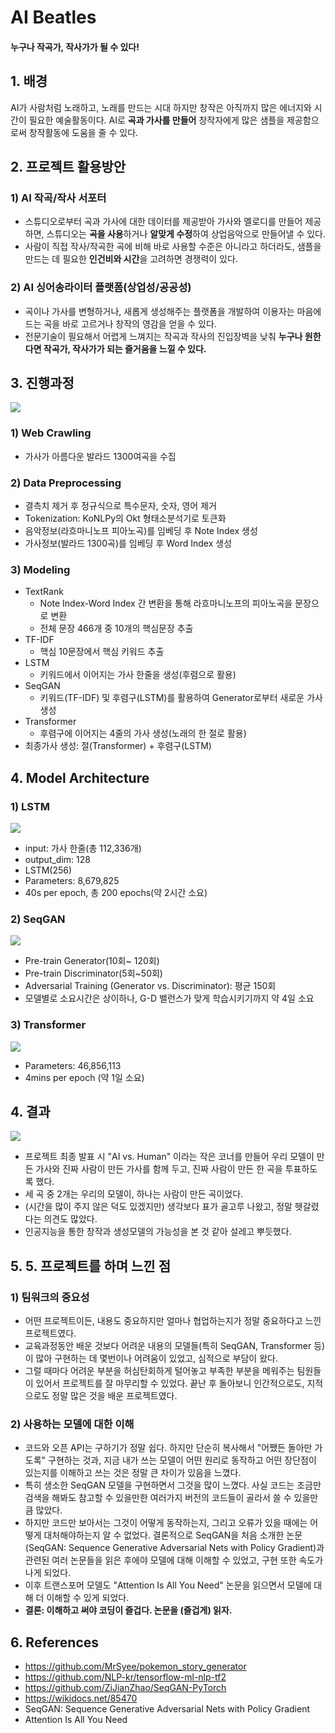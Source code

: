 # AI Beatles
#### 누구나 작곡가, 작사가가 될 수 있다! 



## 1. 배경
AI가 사람처럼 노래하고, 노래를 만드는 시대
하지만 창작은 아직까지 많은 에너지와 시간이 필요한 예술활동이다.
AI로 **곡과 가사를 만들어** 창작자에게 많은 샘플을 제공함으로써 창작활동에 도움을 줄 수 있다.


## 2. 프로젝트 활용방안

### 1) AI 작곡/작사 서포터
- 스튜디오로부터 곡과 가사에 대한 데이터를 제공받아 가사와 멜로디를 만들어 제공하면, 스튜디오는 **곡을 사용**하거나 **알맞게 수정**하여 상업음악으로 만들어낼 수 있다.
- 사람이 직접 작사/작곡한 곡에 비해 바로 사용할 수준은 아니라고 하더라도, 샘플을 만드는 데 필요한 **인건비와 시간**을 고려하면 경쟁력이 있다.

### 2) AI 싱어송라이터 플랫폼(상업성/공공성)
- 곡이나 가사를 변형하거나, 새롭게 생성해주는 플랫폼을 개발하여 이용자는 마음에 드는 곡을 바로 고르거나 창작의 영감을 얻을 수 있다.
- 전문기술이 필요해서 어렵게 느껴지는 작곡과 작사의 진입장벽을 낮춰 **누구나 원한다면 작곡가, 작사가가 되는 즐거움을 느낄 수 있다.**


## 3. 진행과정

<img src = "https://github.com/winterconnect/Project_AI_Song_Generation/blob/main/img/flowmap.png?raw=true">

### 1) Web Crawling
- 가사가 아름다운 발라드 1300여곡을 수집

### 2) Data Preprocessing
- 결측치 제거 후 정규식으로 특수문자, 숫자, 영어 제거
- Tokenization: KoNLPy의 Okt 형태소분석기로 토큰화
- 음악정보(라흐마니노프 피아노곡)를 임베딩 후 Note Index 생성
- 가사정보(발라드 1300곡)를 임베딩 후 Word Index 생성

### 3) Modeling
- TextRank
  - Note Index-Word Index 간 변환을 통해 라흐마니노프의 피아노곡을 문장으로 변환
  - 전체 문장 466개 중 10개의 핵심문장 추출
- TF-IDF
  - 핵심 10문장에서 핵심 키워드 추출
- LSTM
  - 키워드에서 이어지는 가사 한줄을 생성(후렴으로 활용)
- SeqGAN
  - 키워드(TF-IDF) 및 후렴구(LSTM)를 활용하여 Generator로부터 새로운 가사 생성
- Transformer
  - 후렴구에 이어지는 4줄의 가사 생성(노래의 한 절로 활용)
- 최종가사 생성: 절(Transformer) + 후렴구(LSTM)


## 4. Model Architecture

### 1) LSTM

<img src ="https://github.com/winterconnect/Project_AI_Song_Generation/blob/main/img/LSTM.png?raw=true">

- input: 가사 한줄(총 112,336개)
- output_dim: 128
- LSTM(256)
- Parameters: 8,679,825 
- 40s per epoch, 총 200 epochs(약 2시간 소요)


### 2) SeqGAN

<img src = "https://github.com/winterconnect/Project_AI_Song_Generation/blob/main/img/SeqGAN.png?raw=true">

- Pre-train Generator(10회~ 120회)
- Pre-train Discriminator(5회~50회)
- Adversarial Training (Generator vs. Discriminator): 평균 150회
- 모델별로 소요시간은 상이하나, G-D 밸런스가 맞게 학습시키기까지 약 4일 소요


### 3) Transformer

<img src = "https://github.com/winterconnect/Project_AI_Song_Generation/blob/main/img/Transformer.png?raw=true">

- Parameters: 46,856,113
- 4mins per epoch (약 1일 소요)



## 4. 결과

<img src ="https://github.com/winterconnect/Project_AI_Song_Generation/blob/main/img/output.png?raw=true">

- 프로젝트 최종 발표 시 "AI vs. Human" 이라는 작은 코너를 만들어 우리 모델이 만든 가사와 진짜 사람이 만든 가사를 함께 두고, 진짜 사람이 만든 한 곡을 투표하도록 했다.
- 세 곡 중 2개는 우리의 모델이, 하나는 사람이 만든 곡이었다.
- (시간을 많이 주지 않은 덕도 있겠지만) 생각보다 표가 골고루 나왔고, 정말 헷갈렸다는 의견도 많았다.
- 인공지능을 통한 창작과 생성모델의 가능성을 본 것 같아 설레고 뿌듯했다.


## 5. 5. 프로젝트를 하며 느낀 점

### 1) 팀워크의 중요성
- 어떤 프로젝트이든, 내용도 중요하지만 얼마나 협업하는지가 정말 중요하다고 느낀 프로젝트였다.
- 교육과정동안 배운 것보다 어려운 내용의 모델들(특히 SeqGAN, Transformer 등)이 많아 구현하는 데 몇번이나 어려움이 있었고, 심적으로 부담이 왔다.
- 그럴 때마다 어려운 부분을 허심탄회하게 털어놓고 부족한 부분을 메워주는 팀원들이 있어서 프로젝트를 잘 마무리할 수 있었다. 끝난 후 돌아보니 인간적으로도, 지적으로도 정말 많은 것을 배운 프로젝트였다.

### 2) 사용하는 모델에 대한 이해
- 코드와 오픈 API는 구하기가 정말 쉽다. 하지만 단순히 복사해서 "어쨌든 돌아만 가도록" 구현하는 것과, 지금 내가 쓰는 모델이 어떤 원리로 동작하고 어떤 장단점이 있는지를 이해하고 쓰는 것은 정말 큰 차이가 있음을 느꼈다.
- 특히 생소한 SeqGAN 모델을 구현하면서 그것을 많이 느꼈다. 사실 코드는 조금만 검색을 해봐도 참고할 수 있을만한 여러가지 버전의 코드들이 골라서 쓸 수 있을만큼 많았다.
- 하지만 코드만 보아서는 그것이 어떻게 동작하는지, 그리고 오류가 있을 때에는 어떻게 대처해야하는지 알 수 없었다. 결론적으로 SeqGAN을 처음 소개한 논문(SeqGAN: Sequence Generative Adversarial Nets with Policy Gradient)과 관련된 여러 논문들을 읽은 후에야 모델에 대해 이해할 수 있었고, 구현 또한 속도가 나게 되었다.
- 이후 트랜스포머 모델도 "Attention Is All You Need" 논문을 읽으면서 모델에 대해 더 이해할 수 있게 되었다. 
- **결론: 이해하고 써야 코딩이 즐겁다. 논문을 (즐겁게) 읽자.**


## 6. References
- https://github.com/MrSyee/pokemon_story_generator
- https://github.com/NLP-kr/tensorflow-ml-nlp-tf2
- https://github.com/ZiJianZhao/SeqGAN-PyTorch
- https://wikidocs.net/85470
- SeqGAN: Sequence Generative Adversarial Nets with Policy Gradient
- Attention Is All You Need

